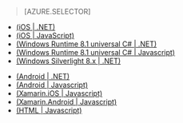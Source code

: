 > [AZURE.SELECTOR]
- [(iOS | .NET)](/zh-cn/documentation/articles/mobile-services-dotnet-backend-ios-get-started-data/)
- [(iOS | JavaScript)](/zh-cn/documentation/articles/mobile-services-ios-get-started-data/)
- [(Windows Runtime 8.1 universal C# | .NET)](/zh-cn/documentation/articles/mobile-services-dotnet-backend-windows-universal-dotnet-get-started-data/)
- [(Windows Runtime 8.1 universal C# | Javascript)](/zh-cn/documentation/articles/mobile-services-javascript-backend-windows-universal-dotnet-get-started-data/)
- [(Windows Silverlight 8.x | .NET)](/zh-cn/documentation/articles/mobile-services-dotnet-backend-windows-phone-get-started-data/)
<!-- - [(Windows Silverlight 8.x | Javascript)](/zh-cn/documentation/articles/mobile-services-javascript-backend-windows-phone-get-started-data/) -->
- [(Android | .NET)](/zh-cn/documentation/articles/mobile-services-dotnet-backend-android-get-started-data/)
- [(Android | Javascript)](/zh-cn/documentation/articles/mobile-services-android-get-started-data/)
- [(Xamarin.iOS | Javascript)](/zh-cn/documentation/articles/partner-xamarin-mobile-services-ios-get-started-data/)
- [(Xamarin.Android | Javascript)](/zh-cn/documentation/articles/partner-xamarin-mobile-services-android-get-started-data/)
- [(HTML | Javascript)](/zh-cn/documentation/articles/mobile-services-html-get-started-data/)

<!---HONumber=74-->